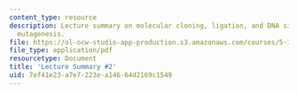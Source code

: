 ```yaml
---
content_type: resource
description: Lecture summary on molecular cloning, ligation, and DNA site-directed
  mutagenesis.
file: https://ol-ocw-studio-app-production.s3.amazonaws.com/courses/5-36-biochemistry-laboratory-spring-2009/7ef41e23a7e7223ea14664d2169c1549_536lecntwtbnk_2.pdf
file_type: application/pdf
resourcetype: Document
title: 'Lecture Summary #2'
uid: 7ef41e23-a7e7-223e-a146-64d2169c1549
---
```

